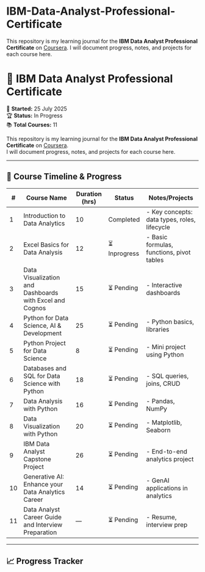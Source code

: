 # IBM-Data-Analyst-Professional-Certificate
This repository is my learning journal for the **IBM Data Analyst Professional Certificate** on [Coursera](https://www.coursera.org/professional-certificates/ibm-data-analyst).   I will document progress, notes, and projects for each course here.
# 🎯 IBM Data Analyst Professional Certificate

📅 **Started:** 25 July 2025  
🏆 **Status:** In Progress  
📚 **Total Courses:** 11  

This repository is my learning journal for the **IBM Data Analyst Professional Certificate** on [Coursera](https://www.coursera.org/professional-certificates/ibm-data-analyst).  
I will document progress, notes, and projects for each course here.  

---

## 📜 Course Timeline & Progress

| #  | Course Name | Duration (hrs) | Status | Notes/Projects |
|----|-------------|---------------|--------|----------------|
| 1  | Introduction to Data Analytics | 10 | Completed | - Key concepts: data types, roles, lifecycle |
| 2  | Excel Basics for Data Analysis | 12 | ⏳ Inprogress | - Basic formulas, functions, pivot tables |
| 3  | Data Visualization and Dashboards with Excel and Cognos | 15 | ⏳ Pending | - Interactive dashboards |
| 4  | Python for Data Science, AI & Development | 25 | ⏳ Pending | - Python basics, libraries |
| 5  | Python Project for Data Science | 8 | ⏳ Pending | - Mini project using Python |
| 6  | Databases and SQL for Data Science with Python | 18 | ⏳ Pending | - SQL queries, joins, CRUD |
| 7  | Data Analysis with Python | 16 | ⏳ Pending | - Pandas, NumPy |
| 8  | Data Visualization with Python | 20 | ⏳ Pending | - Matplotlib, Seaborn |
| 9  | IBM Data Analyst Capstone Project | 26 | ⏳ Pending | - End-to-end analytics project |
| 10 | Generative AI: Enhance your Data Analytics Career | 14 | ⏳ Pending | - GenAI applications in analytics |
| 11 | Data Analyst Career Guide and Interview Preparation | — | ⏳ Pending | - Resume, interview prep |

---

## 📈 Progress Tracker
